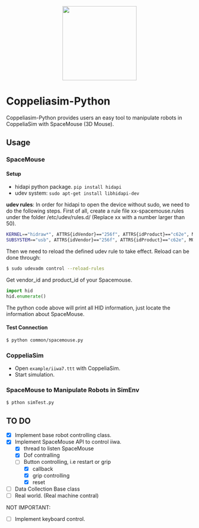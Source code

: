 <div align="center">
    <img src="assets/demo.gif" style="width: 200px;"  />
</div>

# Coppeliasim-Python

Coppeliasim-Python provides users an easy tool to manipulate robots in CoppeliaSim with SpaceMouse (3D Mouse). 

## Usage

### SpaceMouse

#### Setup

- hidapi python package. `pip install hidapi`
- udev system: `sudo apt-get install libhidapi-dev`

**udev rules**: In order for hidapi to open the device without sudo, we need to do the following steps. First of all, create a rule file xx-spacemouse.rules under the folder /etc/udev/rules.d/ (Replace xx with a number larger than 50).

```bash
KERNEL=="hidraw*", ATTRS{idVendor}=="256f", ATTRS{idProduct}=="c62e", MODE="0666", GROUP="plugdev"
SUBSYSTEM=="usb", ATTRS{idVendor}=="256f", ATTRS{idProduct}=="c62e", MODE="0666", GROUP="plugdev"
```

Then we need to reload the defined udev rule to take effect. Reload can be done through:

```bash
$ sudo udevadm control --reload-rules
```
Get vendor_id and product_id of your Spacemouse.

```python
import hid
hid.enumerate()
```
The python code above will print all HID information, just locate the information about SpaceMouse.

#### Test Connection

```bash
$ python common/spacemouse.py
```
### CoppeliaSim

- Open `example/iiwa7.ttt` with CoppeliaSim.
- Start simulation.

### SpaceMouse to Manipulate Robots in SimEnv

```bash
$ pthon simTest.py
```

## TO DO
- [x] Implement base robot controlling class.
- [x] Implement SpaceMouse API to control iiwa.
    - [x] thread to listen SpaceMouse
    - [x] Dof contralling
    - [ ] Button controlling, i.e restart or grip
        - [x] callback
        - [x] grip controlling
        - [x] reset
- [ ] Data Collection Base class
- [ ] Real world. (Real machine contral)

NOT IMPORTANT:
- [ ] Implement keyboard control.